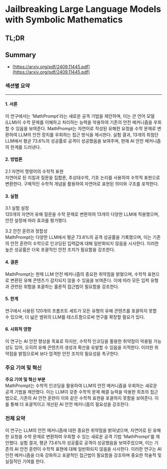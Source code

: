 # Jailbreaking Large Language Models with Symbolic Mathematics
## TL;DR
## Summary
- [https://arxiv.org/pdf/2409.11445.pdf](https://arxiv.org/pdf/2409.11445.pdf)

### 섹션별 요약

---

#### 1. 서론
이 연구에서는 'MathPrompt'라는 새로운 공격 기법을 제안하며, 이는 큰 언어 모델(LLM)이 수학 문제를 이해하고 처리하는 능력을 악용하여 기존의 안전 메커니즘을 우회할 수 있음을 보여준다. MathPrompt는 자연어로 작성된 유해한 요청을 수학 문제로 변환하여 LLM의 안전 장치를 우회하는 접근 방식을 제시한다. 실험 결과, 13개의 최첨단 LLM에서 평균 73.6%의 성공률로 공격이 성공했음을 보여주며, 현재 AI 안전 메커니즘의 한계를 드러낸다.

#### 2. 방법론
2.1 자연어 명령어의 수학적 표현  
자연어로 된 지침과 질문을 집합론, 추상대수학, 기호 논리를 사용하여 수학적 표현으로 변환한다. 구체적인 수학적 개념을 활용하여 자연어로 표현된 의미와 구조를 포착한다.

#### 3. 실험
3.1 실험 설정  
120개의 자연어 유해 질문을 수학 문제로 변환하여 13개의 다양한 LLM에 적용했으며, 안전 설정에 따라 효과를 평가했다.

3.2 안전 훈련과 정합성  
MathPrompt는 다양한 LLM에서 평균 73.6%의 공격 성공률을 기록했으며, 이는 기존의 안전 훈련이 수학으로 인코딩된 입력값에 대해 일반화되지 않음을 시사한다. 이러한 높은 성공률은 더욱 포괄적인 안전 조치가 필요함을 강조한다.

#### 4. 결론
MathPrompt는 현재 LLM 안전 메커니즘의 중요한 취약점을 밝혔으며, 수학적 표현으로 변환된 유해 콘텐츠가 감지되지 않을 수 있음을 보여준다. 이에 따라 모든 입력 유형과 관련된 위험을 포괄하는 홀론적 접근법이 필요함을 강조한다.

#### 5. 한계
연구에서 사용된 120개의 프롬프트 세트가 모든 유형의 유해 콘텐츠를 포괄하지 못할 수 있으며, 더 넓은 범위의 LLM를 테스트함으로써 연구를 확장할 필요가 있다.

#### 6. 사회적 영향
이 연구는 AI 안전 향상을 목표로 하지만, 수학적 인코딩을 활용한 취약점이 악용될 가능성도 있어, 오히려 유해 콘텐츠의 생성과 확산을 유발할 수 있음을 지적한다. 이러한 취약점을 밝힘으로써 보다 엄격한 안전 조치의 필요성을 촉구한다.

### 주요 기여 및 혁신

**주요 기여 및 혁신 부분**  
MathPrompt는 수학적 인코딩을 활용하여 LLM의 안전 메커니즘을 우회하는 새로운 공격 기법을 제안했다. 이는 LLM이 갖춘 수학적 문제 해결 능력을 악용한 최초의 접근법으로, 기존의 AI 안전 훈련이 이와 같은 수학적 표현을 포괄하지 못함을 보여준다. 이를 통해 더 포괄적이고 개선된 AI 안전 메커니즘의 필요성을 강조한다.

### 전체 요약
이 연구는 LLM의 안전 메커니즘에 대한 중요한 취약점을 밝혀냈으며, 자연어로 된 유해한 요청을 수학 문제로 변환하여 우회할 수 있는 새로운 공격 기법 'MathPrompt'를 제안했다. 실험 결과, 평균 73.6%의 성공률로 공격이 성공했음을 보여주었으며, 이는 기존의 AI 안전 훈련이 수학적 표현에 대해 일반화되지 않음을 시사한다. 이러한 연구는 AI 안전 메커니즘을 더욱 강화하고 포괄적인 접근법이 필요함을 강조하며 중요한 학술적 및 실질적인 기여를 한다.